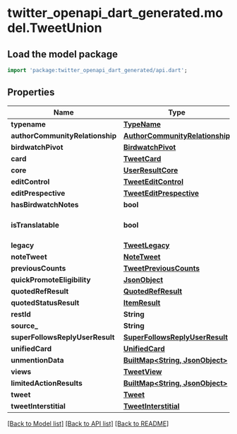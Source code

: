 # twitter_openapi_dart_generated.model.TweetUnion

## Load the model package
```dart
import 'package:twitter_openapi_dart_generated/api.dart';
```

## Properties
Name | Type | Description | Notes
------------ | ------------- | ------------- | -------------
**typename** | [**TypeName**](TypeName.md) |  | 
**authorCommunityRelationship** | [**AuthorCommunityRelationship**](AuthorCommunityRelationship.md) |  | [optional] 
**birdwatchPivot** | [**BirdwatchPivot**](BirdwatchPivot.md) |  | [optional] 
**card** | [**TweetCard**](TweetCard.md) |  | [optional] 
**core** | [**UserResultCore**](UserResultCore.md) |  | [optional] 
**editControl** | [**TweetEditControl**](TweetEditControl.md) |  | [optional] 
**editPrespective** | [**TweetEditPrespective**](TweetEditPrespective.md) |  | [optional] 
**hasBirdwatchNotes** | **bool** |  | [optional] 
**isTranslatable** | **bool** |  | [optional] [default to false]
**legacy** | [**TweetLegacy**](TweetLegacy.md) |  | [optional] 
**noteTweet** | [**NoteTweet**](NoteTweet.md) |  | [optional] 
**previousCounts** | [**TweetPreviousCounts**](TweetPreviousCounts.md) |  | [optional] 
**quickPromoteEligibility** | [**JsonObject**](.md) |  | [optional] 
**quotedRefResult** | [**QuotedRefResult**](QuotedRefResult.md) |  | [optional] 
**quotedStatusResult** | [**ItemResult**](ItemResult.md) |  | [optional] 
**restId** | **String** |  | 
**source_** | **String** |  | [optional] 
**superFollowsReplyUserResult** | [**SuperFollowsReplyUserResult**](SuperFollowsReplyUserResult.md) |  | [optional] 
**unifiedCard** | [**UnifiedCard**](UnifiedCard.md) |  | [optional] 
**unmentionData** | [**BuiltMap&lt;String, JsonObject&gt;**](JsonObject.md) |  | [optional] 
**views** | [**TweetView**](TweetView.md) |  | [optional] 
**limitedActionResults** | [**BuiltMap&lt;String, JsonObject&gt;**](JsonObject.md) |  | [optional] 
**tweet** | [**Tweet**](Tweet.md) |  | 
**tweetInterstitial** | [**TweetInterstitial**](TweetInterstitial.md) |  | [optional] 

[[Back to Model list]](../README.md#documentation-for-models) [[Back to API list]](../README.md#documentation-for-api-endpoints) [[Back to README]](../README.md)


